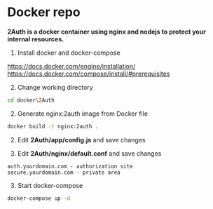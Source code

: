 Docker repo
=

**2Auth is a docker container using nginx and nodejs to protect your internal resources.**

1. Install docker and docker-compose

https://docs.docker.com/engine/installation/
https://docs.docker.com/compose/install/#prerequisites

2. Change working directory

```bash
cd docker\2Auth
```
2. Generate nginx:2auth image from Docker file

```bash
docker build -t nginx:2auth .
```

2. Edit **2Auth/app/config.js** and save changes

2. Edit **2Auth/nginx/default.conf** and save changes

```
auth.yourdomain.com - authorization site
secure.yourdomain.com - private area
```

3. Start docker-compose

```bash
docker-compose up -d
```
